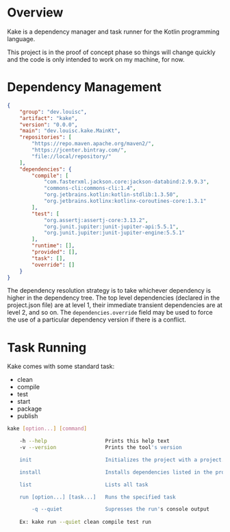 # Overview

Kake is a dependency manager and task runner for the Kotlin programming language.

This project is in the proof of concept phase so things will change quickly and the code is only intended to work on my machine, for now.


# Dependency Management

```json
{
    "group": "dev.louisc",
    "artifact": "kake",
    "version": "0.0.0",
    "main": "dev.louisc.kake.MainKt",
    "repositories": [
        "https://repo.maven.apache.org/maven2/",
        "https://jcenter.bintray.com/",
        "file://local/repository/"
    ],
    "dependencies": {
        "compile": [
            "com.fasterxml.jackson.core:jackson-databind:2.9.9.3",
            "commons-cli:commons-cli:1.4",
            "org.jetbrains.kotlin:kotlin-stdlib:1.3.50",
            "org.jetbrains.kotlinx:kotlinx-coroutines-core:1.3.1"
        ],
        "test": [
            "org.assertj:assertj-core:3.13.2",
            "org.junit.jupiter:junit-jupiter-api:5.5.1",
            "org.junit.jupiter:junit-jupiter-engine:5.5.1"
        ],
        "runtime": [],
        "provided": [],
        "task": [],
        "override": []
    }
}
```

The dependency resolution strategy is to take whichever dependency is higher in the dependency tree. The top level dependencies (declared in the project.json file) are at level 1, their immediate transient dependencies are at level 2, and so on. The `dependencies.override` field may be used to force the use of a particular dependency version if there is a conflict.


# Task Running

Kake comes with some standard task:

- clean
- compile
- test
- start
- package
- publish

```sh
kake [option...] [command]

    -h --help                   Prints this help text
    -v --version                Prints the tool's version

    init                        Initializes the project with a project.json file

    install                     Installs dependencies listed in the project.json file

    list                        Lists all task

    run [option...] [task...]   Runs the specified task

        -q --quiet              Supresses the run's console output
        
    Ex: kake run --quiet clean compile test run
```
